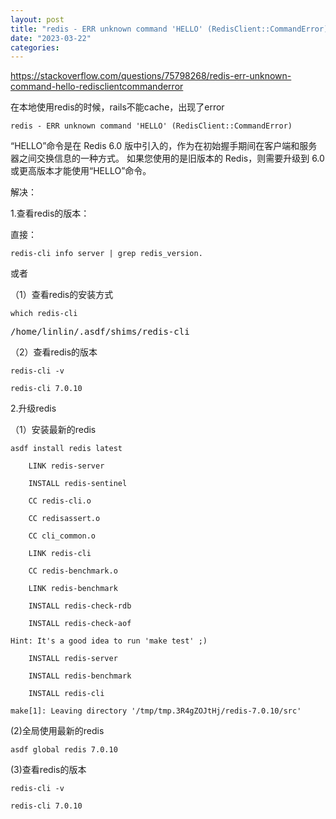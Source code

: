 ```yaml
---
layout: post
title: "redis - ERR unknown command 'HELLO' (RedisClient::CommandError)"
date: "2023-03-22"
categories: 
---
```

<p><a href="https://stackoverflow.com/questions/75798268/redis-err-unknown-command-hello-redisclientcommanderror">https://stackoverflow.com/questions/75798268/redis-err-unknown-command-hello-redisclientcommanderror</a></p>

<p>在本地使用redis的时候，rails不能cache，出现了error</p>

<pre>
<code>redis - ERR unknown command &#39;HELLO&#39; (RedisClient::CommandError)</code></pre>

<p>&ldquo;HELLO&rdquo;命令是在 Redis 6.0 版中引入的，作为在初始握手期间在客户端和服务器之间交换信息的一种方式。 如果您使用的是旧版本的 Redis，则需要升级到 6.0 或更高版本才能使用&ldquo;HELLO&rdquo;命令。</p>

<p>解决：</p>

<p>1.查看redis的版本：</p>

<p>直接：</p>

<pre>
<code>redis-cli info server | grep redis_version.</code></pre>

<p>或者</p>

<p>（1）查看redis的安装方式</p>

<pre>
<code>which redis-cli</code></pre>

<pre>
/home/linlin/.asdf/shims/redis-cli</pre>

<p>（2）查看redis的版本</p>

<pre>
<code>redis-cli -v</code></pre>

<pre>
<code>redis-cli 7.0.10</code></pre>

<p>2.升级redis</p>

<p>（1）安装最新的redis</p>

<pre>
<code>asdf install redis latest</code></pre>

<pre>
<code>&nbsp;&nbsp;&nbsp; LINK redis-server

&nbsp;&nbsp;&nbsp; INSTALL redis-sentinel

&nbsp;&nbsp;&nbsp; CC redis-cli.o

&nbsp;&nbsp;&nbsp; CC redisassert.o

&nbsp;&nbsp;&nbsp; CC cli_common.o

&nbsp;&nbsp;&nbsp; LINK redis-cli

&nbsp;&nbsp;&nbsp; CC redis-benchmark.o

&nbsp;&nbsp;&nbsp; LINK redis-benchmark

&nbsp;&nbsp;&nbsp; INSTALL redis-check-rdb

&nbsp;&nbsp;&nbsp; INSTALL redis-check-aof</code></pre>

<pre>
<code>Hint: It&#39;s a good idea to run &#39;make test&#39; ;)</code></pre>

<pre>
<code>&nbsp;&nbsp;&nbsp; INSTALL redis-server

&nbsp;&nbsp;&nbsp; INSTALL redis-benchmark

&nbsp;&nbsp;&nbsp; INSTALL redis-cli

make[1]: Leaving directory &#39;/tmp/tmp.3R4gZOJtHj/redis-7.0.10/src&#39;</code></pre>

<p>(2)全局使用最新的redis</p>

<pre>
<code>asdf global redis 7.0.10</code></pre>

<p>(3)查看redis的版本</p>

<pre>
<code>redis-cli -v</code></pre>

<pre>
<code>redis-cli 7.0.10</code></pre>

<p>&nbsp;</p>

<p>&nbsp;</p>

<p>&nbsp;</p>

